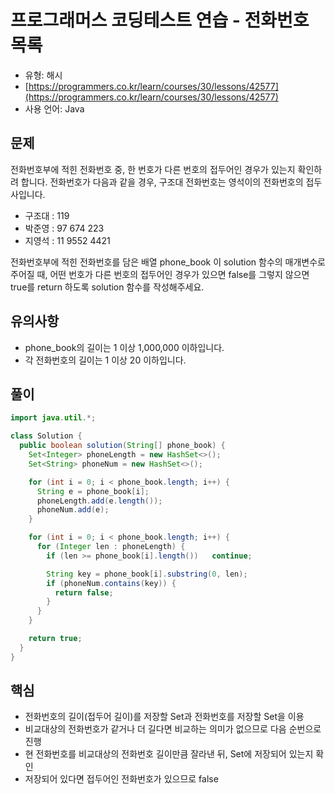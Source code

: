 # 프로그래머스 코딩테스트 연습 - 전화번호 목록

- 유형: 해시
- [https://programmers.co.kr/learn/courses/30/lessons/42577](https://programmers.co.kr/learn/courses/30/lessons/42577)
- 사용 언어: Java

## 문제

전화번호부에 적힌 전화번호 중, 한 번호가 다른 번호의 접두어인 경우가 있는지 확인하려 합니다.
전화번호가 다음과 같을 경우, 구조대 전화번호는 영석이의 전화번호의 접두사입니다.

- 구조대 : 119
- 박준영 : 97 674 223
- 지영석 : 11 9552 4421

전화번호부에 적힌 전화번호를 담은 배열 phone_book 이 solution 함수의 매개변수로 주어질 때, 어떤 번호가 다른 번호의 접두어인 경우가 있으면 false를 그렇지 않으면 true를 return 하도록 solution 함수를 작성해주세요.


## 유의사항

- phone_book의 길이는 1 이상 1,000,000 이하입니다.
- 각 전화번호의 길이는 1 이상 20 이하입니다.


## 풀이

```java
import java.util.*;

class Solution {
  public boolean solution(String[] phone_book) {
    Set<Integer> phoneLength = new HashSet<>();
    Set<String> phoneNum = new HashSet<>();

    for (int i = 0; i < phone_book.length; i++) {
      String e = phone_book[i];
      phoneLength.add(e.length());
      phoneNum.add(e);
    }

    for (int i = 0; i < phone_book.length; i++) {
      for (Integer len : phoneLength) {
        if (len >= phone_book[i].length())   continue;

        String key = phone_book[i].substring(0, len);
        if (phoneNum.contains(key)) {
          return false;
        }
      }
    }

    return true;
  }
}
```

## 핵심

- 전화번호의 길이(접두어 길이)를 저장할 Set과 전화번호를 저장할 Set을 이용
- 비교대상의 전화번호가 같거나 더 길다면 비교하는 의미가 없으므로 다음 순번으로 진행
- 현 전화번호를 비교대상의 전화번호 길이만큼 잘라낸 뒤, Set에 저장되어 있는지 확인
- 저장되어 있다면 접두어인 전화번호가 있으므로 false
